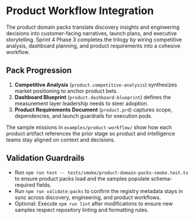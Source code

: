 # Product Workflow Integration

The product domain packs translate discovery insights and engineering decisions into customer-facing narratives, launch plans, and executive storytelling. Sprint 4 Phase 3 completes the trilogy by wiring competitive analysis, dashboard planning, and product requirements into a cohesive workflow.

## Pack Progression

1. **Competitive Analysis** (`product.competitive-analysis`) synthesizes market positioning to anchor product bets.
2. **Dashboard Blueprint** (`product.dashboard-blueprint`) defines the measurement layer leadership needs to steer adoption.
3. **Product Requirements Document** (`product.prd`) captures scope, dependencies, and launch guardrails for execution pods.

The sample missions in `examples/product-workflow/` show how each product artifact references the prior stage so product and intelligence teams stay aligned on context and decisions.

## Validation Guardrails

- Run `npm run test -- tests/smoke/product-domain-packs-smoke.test.ts` to ensure product packs load and the samples populate schema-required fields.
- Run `npm run validate:packs` to confirm the registry metadata stays in sync across discovery, engineering, and product workflows.
- Optional: Execute `npm run lint` after modifications to ensure new samples respect repository linting and formatting rules.
